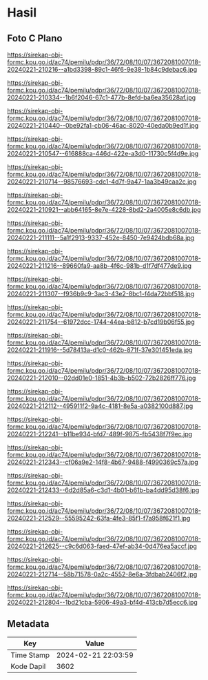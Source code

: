 # Hasil

## Foto C Plano

https://sirekap-obj-formc.kpu.go.id/ac74/pemilu/pdpr/36/72/08/10/07/3672081007018-20240221-210216--a1bd3398-89c1-46f6-9e38-1b84c9debac6.jpg

https://sirekap-obj-formc.kpu.go.id/ac74/pemilu/pdpr/36/72/08/10/07/3672081007018-20240221-210334--1b6f2046-67c1-477b-8efd-ba6ea35628af.jpg

https://sirekap-obj-formc.kpu.go.id/ac74/pemilu/pdpr/36/72/08/10/07/3672081007018-20240221-210440--0be92fa1-cb06-46ac-8020-40eda0b9ed1f.jpg

https://sirekap-obj-formc.kpu.go.id/ac74/pemilu/pdpr/36/72/08/10/07/3672081007018-20240221-210547--616888ca-446d-422e-a3d0-11730c5f4d9e.jpg

https://sirekap-obj-formc.kpu.go.id/ac74/pemilu/pdpr/36/72/08/10/07/3672081007018-20240221-210714--98576693-cdc1-4d7f-9a47-1aa3b49caa2c.jpg

https://sirekap-obj-formc.kpu.go.id/ac74/pemilu/pdpr/36/72/08/10/07/3672081007018-20240221-210921--abb64165-8e7e-4228-8bd2-2a4005e8c6db.jpg

https://sirekap-obj-formc.kpu.go.id/ac74/pemilu/pdpr/36/72/08/10/07/3672081007018-20240221-211111--5a1f2913-9337-452e-8450-7e9424bdb68a.jpg

https://sirekap-obj-formc.kpu.go.id/ac74/pemilu/pdpr/36/72/08/10/07/3672081007018-20240221-211216--89660fa9-aa8b-4f6c-981b-d1f7df477de9.jpg

https://sirekap-obj-formc.kpu.go.id/ac74/pemilu/pdpr/36/72/08/10/07/3672081007018-20240221-211307--f936b9c9-3ac3-43e2-8bc1-f4da72bbf518.jpg

https://sirekap-obj-formc.kpu.go.id/ac74/pemilu/pdpr/36/72/08/10/07/3672081007018-20240221-211754--61972dcc-1744-44ea-b812-b7cd19b06f55.jpg

https://sirekap-obj-formc.kpu.go.id/ac74/pemilu/pdpr/36/72/08/10/07/3672081007018-20240221-211916--5d78413a-d1c0-462b-871f-37e301451eda.jpg

https://sirekap-obj-formc.kpu.go.id/ac74/pemilu/pdpr/36/72/08/10/07/3672081007018-20240221-212010--02dd01e0-1851-4b3b-b502-72b2826ff776.jpg

https://sirekap-obj-formc.kpu.go.id/ac74/pemilu/pdpr/36/72/08/10/07/3672081007018-20240221-212112--495911f2-9a4c-4181-8e5a-a0382100d887.jpg

https://sirekap-obj-formc.kpu.go.id/ac74/pemilu/pdpr/36/72/08/10/07/3672081007018-20240221-212241--b11be934-bfd7-489f-9875-fb5438f7f9ec.jpg

https://sirekap-obj-formc.kpu.go.id/ac74/pemilu/pdpr/36/72/08/10/07/3672081007018-20240221-212343--cf06a9e2-14f8-4b67-9488-f4990369c57a.jpg

https://sirekap-obj-formc.kpu.go.id/ac74/pemilu/pdpr/36/72/08/10/07/3672081007018-20240221-212433--6d2d85a6-c3d1-4b01-b61b-ba4dd95d38f6.jpg

https://sirekap-obj-formc.kpu.go.id/ac74/pemilu/pdpr/36/72/08/10/07/3672081007018-20240221-212529--55595242-63fa-4fe3-85f1-f7a958f621f1.jpg

https://sirekap-obj-formc.kpu.go.id/ac74/pemilu/pdpr/36/72/08/10/07/3672081007018-20240221-212625--c9c6d063-faed-47ef-ab34-0d476ea5accf.jpg

https://sirekap-obj-formc.kpu.go.id/ac74/pemilu/pdpr/36/72/08/10/07/3672081007018-20240221-212714--58b71578-0a2c-4552-8e6a-3fdbab2406f2.jpg

https://sirekap-obj-formc.kpu.go.id/ac74/pemilu/pdpr/36/72/08/10/07/3672081007018-20240221-212804--1bd21cba-5906-49a3-bf4d-413cb7d5ecc6.jpg


## Metadata

| Key        | Value               |
| ---------- | ------------------- |
| Time Stamp | 2024-02-21 22:03:59 |
| Kode Dapil | 3602                |




